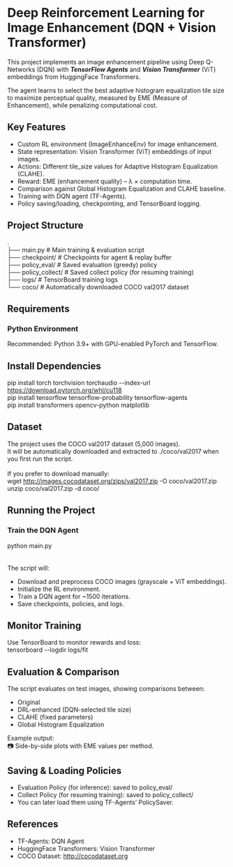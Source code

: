 # Deep Reinforcement Learning for Image Enhancement (DQN + Vision Transformer)

This project implements an image enhancement pipeline using Deep Q-Networks (DQN) with ***TensorFlow Agents*** and ***Vision Transformer*** (ViT) embeddings from HuggingFace Transformers.

The agent learns to select the best adaptive histogram equalization tile size to maximize perceptual quality, measured by EME (Measure of Enhancement), while penalizing computational cost.

## Key Features

- Custom RL environment (ImageEnhanceEnv) for image enhancement.
- State representation: Vision Transformer (ViT) embeddings of input images.
- Actions: Different tile_size values for Adaptive Histogram Equalization (CLAHE).
- Reward: EME (enhancement quality) – λ × computation time.
- Comparison against Global Histogram Equalization and CLAHE baseline.
- Training with DQN agent (TF-Agents).
- Policy saving/loading, checkpointing, and TensorBoard logging.

## Project Structure
. <br>
├── main.py                  # Main training & evaluation script <br>
├── checkpoint/              # Checkpoints for agent & replay buffer <br>
├── policy_eval/             # Saved evaluation (greedy) policy <br>
├── policy_collect/          # Saved collect policy (for resuming training) <br>
├── logs/                    # TensorBoard training logs <br>
└── coco/                    # Automatically downloaded COCO val2017 dataset

## Requirements
### Python Environment

Recommended: Python 3.9+ with GPU-enabled PyTorch and TensorFlow.

## Install Dependencies
pip install torch torchvision torchaudio --index-url https://download.pytorch.org/whl/cu118 <br>
pip install tensorflow tensorflow-probability tensorflow-agents <br>
pip install transformers opencv-python matplotlib

## Dataset

The project uses the COCO val2017 dataset (5,000 images). <br>
It will be automatically downloaded and extracted to ./coco/val2017 when you first run the script. <br>
 <br>
If you prefer to download manually: <br>
wget http://images.cocodataset.org/zips/val2017.zip -O coco/val2017.zip <br>
unzip coco/val2017.zip -d coco/

## Running the Project
### Train the DQN Agent
python main.py <br>
 <br>
 <br>
The script will: <br>
- Download and preprocess COCO images (grayscale + ViT embeddings).
- Initialize the RL environment.
- Train a DQN agent for ~1500 iterations.
- Save checkpoints, policies, and logs.

## Monitor Training

Use TensorBoard to monitor rewards and loss: <br>
tensorboard --logdir logs/fit

## Evaluation & Comparison

The script evaluates on test images, showing comparisons between:
- Original
- DRL-enhanced (DQN-selected tile size)
- CLAHE (fixed parameters)
- Global Histogram Equalization

Example output: <br>
📷 Side-by-side plots with EME values per method.

## Saving & Loading Policies

- Evaluation Policy (for inference): saved to policy_eval/
- Collect Policy (for resuming training): saved to policy_collect/
- You can later load them using TF-Agents’ PolicySaver.

## References

- TF-Agents: DQN Agent
- HuggingFace Transformers: Vision Transformer
- COCO Dataset: http://cocodataset.org
